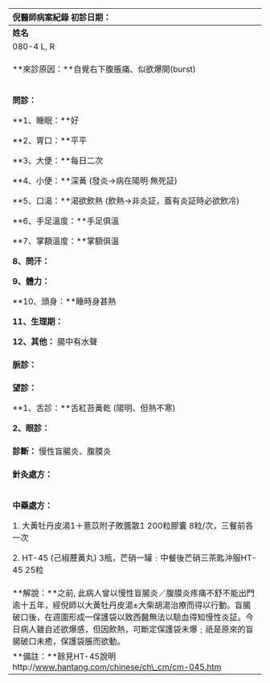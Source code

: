﻿|**倪醫師病案紀錄**     初診日期：|
| :- |
|**姓名**|**性別：**|**年齡及體型**|**來診日期：**|
|080-4 L, R|女|中年，中等身材|5/5/2008|
|<p>**來診原因：**自覺右下腹脹痛、似欲爆開(burst)</p><p></p>|
|<p>**問診：**</p><p>**1、睡眠：**好</p><p>**2、胃口：**平平</p><p>**3、大便：**每日二次</p><p>**4、小便：**深黃 (發炎→病在陽明‧無死証)</p><p>**5、口渴：**渴欲飲熱 (飲熱→非炎証，蓋有炎証時必欲飲冷)</p><p>**6、手足溫度：**手足俱溫</p><p>**7、掌額溫度：**掌額俱溫</p><p>**8、問汗：**</p><p>**9、體力：**</p><p>**10、頭身：**睡時身甚熱</p><p>**11、生理期：**</p><p>**12、其他：**  腸中有水聲</p>|
|**脈診：**|
|<p>**望診：**</p><p>**1、舌診：**舌紅苔黃乾 (陽明、但熱不寒)</p><p>**2、眼診：**</p>|
|**診斷：** 慢性盲腸炎、腹膜炎|
|<p>**針灸處方：** </p><p></p>|
|<p>**中藥處方：** </p><p></p><p>1. 大黃牡丹皮湯1＋薏苡附子敗醬散1  200粒膠囊 8粒/次，三餐前各一次</p><p>2. HT-45 (己椒藶黃丸) 3瓶，芒硝一罐﹕中餐後芒硝三茶匙沖服HT-45 25粒</p><p></p><p></p>|
|**解說：**之前, 此病人曾以慢性盲腸炎／腹膜炎疼痛不舒不能出門逾十五年，經倪師以大黃牡丹皮湯±大柴胡湯治療而得以行動。盲腸破口後，在週圍形成一保護袋以致西醫無法以驗血得知慢性炎証。今日病人雖自述欲爆感，但因飲熱，可斷定保護袋未爆﹔祇是原來的盲腸破口未癒，保護袋脹而欲動。|
|**備註：**餘見HT-45說明http://www.hantang.com/chinese/ch\_cm/cm-045.htm|

